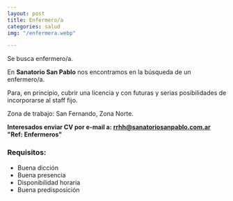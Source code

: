 ```yaml
---
layout: post
title: Enfermero/a
categories: salud
img: "/enfermera.webp"

---
```

Se busca enfermero/a.

En **Sanatorio San Pablo** nos encontramos en la búsqueda de un enfermero/a.

Para, en principio, cubrir una licencia y con futuras y serias posibilidades de incorporarse al staff fijo.

Zona de trabajo: San Fernando, Zona Norte.

**Interesados enviar CV por e-mail a: rrhh@sanatoriosanpablo.com.ar  
"Ref: Enfermeros"**

### Requisitos:

* Buena dicción
* Buena presencia
* Disponibilidad horaria
* Buena predisposición